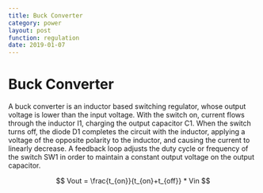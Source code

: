 ```yaml
---
title: Buck Converter
category: power
layout: post
function: regulation
date: 2019-01-07
---
```


# Buck Converter

<object type="image/svg+xml" data="{{site.baseurl}}/out/svg/buck converter.svg" alt="" width="500" height="200"></object>

A buck converter is an inductor based switching regulator, whose output voltage is lower than the input voltage. 
With the switch on, current flows through the
inductor I1, charging the output capacitor C1. When the switch
turns off, the diode D1 completes the circuit with the inductor,
applying a voltage of the opposite polarity to the inductor, and
causing the current to linearly decrease. A feedback loop adjusts
the duty cycle or frequency of the switch SW1 in order to maintain
a constant output voltage on the output capacitor.

$$ Vout = \frac{t_{on}}{t_{on}+t_{off}} * Vin $$